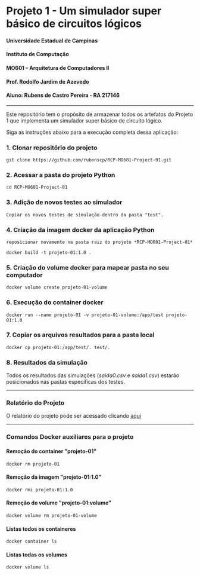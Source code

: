 # Projeto 1 - Um simulador super básico de circuitos lógicos

#### Universidade Estadual de Campinas

#### Instituto de Computação

#### MO601 – Arquitetura de Computadores II

#### Prof. Rodolfo Jardim de Azevedo

#### Aluno: Rubens de Castro Pereira - RA 217146

___

Este repositório tem o propósito de armazenar todos os artefatos do Projeto 1 que implementa 
um simulador super básico de circuito lógico.

<!-- This repository has the main aim to store the assignments of the discipline Computer Architecture II of the Computer Science Pos-graduation Course of the Institute of Computation of UNICAMP. -->

Siga as instruções abaixo para a execução completa dessa aplicação:

### 1. Clonar repositório do projeto

```
git clone https://github.com/rubenscp/RCP-MO601-Project-01.git
```
	
### 2. Acessar a pasta do projeto Python
	
```
cd RCP-MO601-Project-01
```
	
### 3. Adição de novos testes ao simulador

```
Copiar os novos testes de simulação dentro da pasta "test".
```

### 4. Criação da imagem docker da aplicação Python
	
```
reposicionar novamente na pasta raiz do projeto *RCP-MO601-Project-01*
```
```
docker build -t projeto-01:1.0 .
```

### 5. Criação do volume docker para mapear pasta no seu computador

```
docker volume create projeto-01-volume
```

### 6. Execução do container docker

```
docker run --name projeto-01 -v projeto-01-volume:/app/test projeto-01:1.0
```
	
### 7. Copiar os arquivos resultados para a pasta local

```
docker cp projeto-01:/app/test/. test/.
```
    
### 8. Resultados da simulação


Todos os resultados das simulações (*saida0.csv* e *saida1.csv*) estarão posicionados nas pastas específicas dos testes.

___

### Relatório do Projeto

O relatório do projeto pode ser acessado clicando [aqui](https://github.com/rubenscp/RCP-MO601-Project-01/blob/main/relatorio.pdf)


___

### Comandos Docker auxiliares para o projeto


#### Remoção do container "projeto-01"

```
docker rm projeto-01
```

#### Remoção da imagem "projeto-01:1.0"

```
docker rmi projeto-01:1.0
```

#### Remoção do volume "projeto-01:volume"

```
docker volume rm projeto-01-volume
```


#### Listas todos os containeres

```
docker container ls 
```

#### Listas todas os volumes 

```
docker volume ls
```
